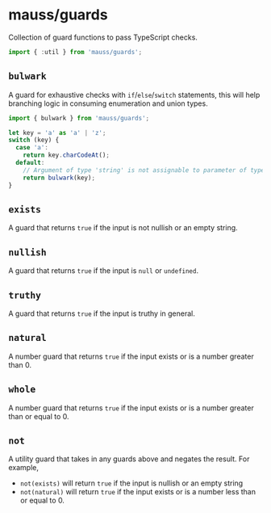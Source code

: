 # mauss/guards

Collection of guard functions to pass TypeScript checks.

```js
import { :util } from 'mauss/guards';
```

## `bulwark`

A guard for exhaustive checks with `if`/`else`/`switch` statements, this will help branching logic in consuming enumeration and union types.

```typescript
import { bulwark } from 'mauss/guards';

let key = 'a' as 'a' | 'z';
switch (key) {
  case 'a':
    return key.charCodeAt();
  default:
    // Argument of type 'string' is not assignable to parameter of type 'never'.
    return bulwark(key);
}
```

## `exists`

A guard that returns `true` if the input is not nullish or an empty string.

## `nullish`

A guard that returns `true` if the input is `null` or `undefined`.

## `truthy`

A guard that returns `true` if the input is truthy in general.

## `natural`

A number guard that returns `true` if the input exists or is a number greater than 0.

## `whole`

A number guard that returns `true` if the input exists or is a number greater than or equal to 0.

## `not`

A utility guard that takes in any guards above and negates the result. For example,

- `not(exists)` will return `true` if the input is nullish or an empty string
- `not(natural)` will return `true` if the input exists or is a number less than or equal to 0.
